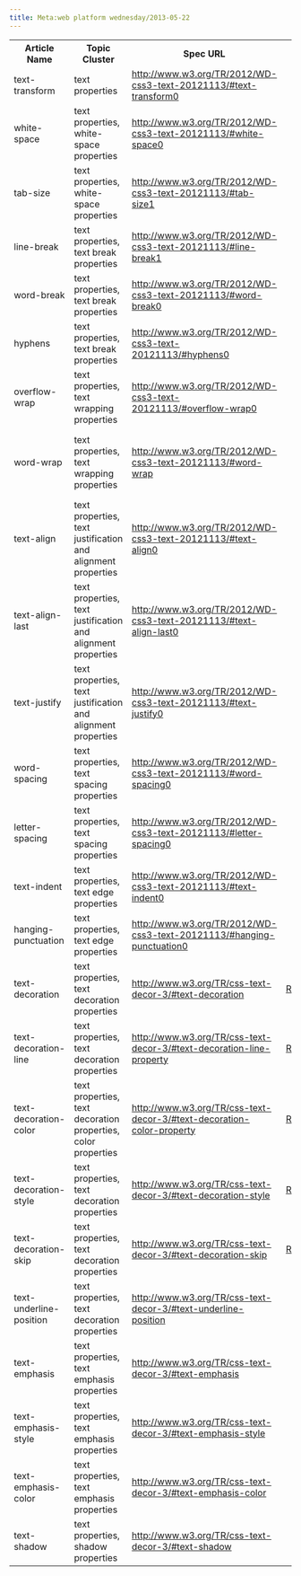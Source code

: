 ```yaml
---
title: Meta:web platform wednesday/2013-05-22
---
```

<table class="wikitable sortable">
<tr>
<th> Article Name
</th>
<th> Topic Cluster
</th>
<th> Spec URL
</th>
<th> Basic facts
</th>
<th> Explanatory text
</th>
<th> Examples
</th>
<th> Links
</th>
<th> Review
</th>
<th> Notes
</th></tr>
<tr>
<td> text-transform
</td>
<td> text properties
</td>
<td> <a rel="nofollow" class="external free" href="http://www.w3.org/TR/2012/WD-css3-text-20121113/#text-transform0">http://www.w3.org/TR/2012/WD-css3-text-20121113/#text-transform0</a>
</td>
<td>
</td>
<td>
</td>
<td>
</td>
<td>
</td>
<td>
</td>
<td>
</td></tr>
<tr>
<td> white-space
</td>
<td> text properties, white-space properties
</td>
<td> <a rel="nofollow" class="external free" href="http://www.w3.org/TR/2012/WD-css3-text-20121113/#white-space0">http://www.w3.org/TR/2012/WD-css3-text-20121113/#white-space0</a>
</td>
<td>
</td>
<td>
</td>
<td>
</td>
<td>
</td>
<td>
</td>
<td>
</td></tr>
<tr>
<td> tab-size
</td>
<td> text properties, white-space properties
</td>
<td> <a rel="nofollow" class="external free" href="http://www.w3.org/TR/2012/WD-css3-text-20121113/#tab-size1">http://www.w3.org/TR/2012/WD-css3-text-20121113/#tab-size1</a>
</td>
<td>
</td>
<td>
</td>
<td>
</td>
<td>
</td>
<td>
</td>
<td>
</td></tr>
<tr>
<td> line-break
</td>
<td> text properties, text break properties
</td>
<td> <a rel="nofollow" class="external free" href="http://www.w3.org/TR/2012/WD-css3-text-20121113/#line-break1">http://www.w3.org/TR/2012/WD-css3-text-20121113/#line-break1</a>
</td>
<td>
</td>
<td>
</td>
<td>
</td>
<td>
</td>
<td>
</td>
<td>
</td></tr>
<tr>
<td> word-break
</td>
<td> text properties, text break properties
</td>
<td> <a rel="nofollow" class="external free" href="http://www.w3.org/TR/2012/WD-css3-text-20121113/#word-break0">http://www.w3.org/TR/2012/WD-css3-text-20121113/#word-break0</a>
</td>
<td>
</td>
<td>
</td>
<td>
</td>
<td>
</td>
<td>
</td>
<td>
</td></tr>
<tr>
<td> hyphens
</td>
<td> text properties, text break properties
</td>
<td> <a rel="nofollow" class="external free" href="http://www.w3.org/TR/2012/WD-css3-text-20121113/#hyphens0">http://www.w3.org/TR/2012/WD-css3-text-20121113/#hyphens0</a>
</td>
<td>
</td>
<td>
</td>
<td>
</td>
<td>
</td>
<td>
</td>
<td>
</td></tr>
<tr>
<td> overflow-wrap
</td>
<td> text properties, text wrapping properties
</td>
<td> <a rel="nofollow" class="external free" href="http://www.w3.org/TR/2012/WD-css3-text-20121113/#overflow-wrap0">http://www.w3.org/TR/2012/WD-css3-text-20121113/#overflow-wrap0</a>
</td>
<td>
</td>
<td>
</td>
<td>
</td>
<td>
</td>
<td>
</td>
<td>
</td></tr>
<tr>
<td> word-wrap
</td>
<td> text properties, text wrapping properties
</td>
<td> <a rel="nofollow" class="external free" href="http://www.w3.org/TR/2012/WD-css3-text-20121113/#word-wrap">http://www.w3.org/TR/2012/WD-css3-text-20121113/#word-wrap</a>
</td>
<td>
</td>
<td>
</td>
<td>
</td>
<td>
</td>
<td>
</td>
<td> This property is an alias for overflow-wrap
</td></tr>
<tr>
<td> text-align
</td>
<td> text properties, text justification and alignment properties
</td>
<td> <a rel="nofollow" class="external free" href="http://www.w3.org/TR/2012/WD-css3-text-20121113/#text-align0">http://www.w3.org/TR/2012/WD-css3-text-20121113/#text-align0</a>
</td>
<td>
</td>
<td>
</td>
<td>
</td>
<td>
</td>
<td>
</td>
<td>
</td></tr>
<tr>
<td> text-align-last
</td>
<td> text properties, text justification and alignment properties
</td>
<td> <a rel="nofollow" class="external free" href="http://www.w3.org/TR/2012/WD-css3-text-20121113/#text-align-last0">http://www.w3.org/TR/2012/WD-css3-text-20121113/#text-align-last0</a>
</td>
<td>
</td>
<td>
</td>
<td>
</td>
<td>
</td>
<td>
</td>
<td>
</td></tr>
<tr>
<td> text-justify
</td>
<td> text properties, text justification and alignment properties
</td>
<td> <a rel="nofollow" class="external free" href="http://www.w3.org/TR/2012/WD-css3-text-20121113/#text-justify0">http://www.w3.org/TR/2012/WD-css3-text-20121113/#text-justify0</a>
</td>
<td>
</td>
<td>
</td>
<td>
</td>
<td>
</td>
<td>
</td>
<td>
</td></tr>
<tr>
<td> word-spacing
</td>
<td> text properties, text spacing properties
</td>
<td> <a rel="nofollow" class="external free" href="http://www.w3.org/TR/2012/WD-css3-text-20121113/#word-spacing0">http://www.w3.org/TR/2012/WD-css3-text-20121113/#word-spacing0</a>
</td>
<td>
</td>
<td>
</td>
<td>
</td>
<td>
</td>
<td>
</td>
<td>
</td></tr>
<tr>
<td> letter-spacing
</td>
<td> text properties, text spacing properties
</td>
<td> <a rel="nofollow" class="external free" href="http://www.w3.org/TR/2012/WD-css3-text-20121113/#letter-spacing0">http://www.w3.org/TR/2012/WD-css3-text-20121113/#letter-spacing0</a>
</td>
<td>
</td>
<td>
</td>
<td>
</td>
<td>
</td>
<td>
</td>
<td>
</td></tr>
<tr>
<td> text-indent
</td>
<td> text properties, text edge properties
</td>
<td> <a rel="nofollow" class="external free" href="http://www.w3.org/TR/2012/WD-css3-text-20121113/#text-indent0">http://www.w3.org/TR/2012/WD-css3-text-20121113/#text-indent0</a>
</td>
<td>
</td>
<td>
</td>
<td>
</td>
<td>
</td>
<td>
</td>
<td>
</td></tr>
<tr>
<td> hanging-punctuation
</td>
<td> text properties, text edge properties
</td>
<td> <a rel="nofollow" class="external free" href="http://www.w3.org/TR/2012/WD-css3-text-20121113/#hanging-punctuation0">http://www.w3.org/TR/2012/WD-css3-text-20121113/#hanging-punctuation0</a>
</td>
<td>
</td>
<td>
</td>
<td>
</td>
<td>
</td>
<td>
</td>
<td>
</td></tr>
<tr>
<td> text-decoration
</td>
<td> text properties, text decoration properties
</td>
<td> <a rel="nofollow" class="external free" href="http://www.w3.org/TR/css-text-decor-3/#text-decoration">http://www.w3.org/TR/css-text-decor-3/#text-decoration</a>
</td>
<td> <a href="/wiki/User:Rsimpson" title="User:Rsimpson">Rsimpson</a>
</td>
<td> <a href="/wiki/User:Rsimpson" title="User:Rsimpson">Rsimpson</a>
</td>
<td> <a href="/wiki/User:Rsimpson" title="User:Rsimpson">Rsimpson</a>
</td>
<td> <a href="/wiki/User:Rsimpson" title="User:Rsimpson">Rsimpson</a>
</td>
<td> <a href="/wiki/User:Julee" title="User:Julee">Julee</a>
</td>
<td>
</td></tr>
<tr>
<td> text-decoration-line
</td>
<td> text properties, text decoration properties
</td>
<td> <a rel="nofollow" class="external free" href="http://www.w3.org/TR/css-text-decor-3/#text-decoration-line-property">http://www.w3.org/TR/css-text-decor-3/#text-decoration-line-property</a>
</td>
<td> <a href="/wiki/User:Rsimpson" title="User:Rsimpson">Rsimpson</a>
</td>
<td> <a href="/wiki/User:Rsimpson" title="User:Rsimpson">Rsimpson</a>
</td>
<td> <a href="/wiki/User:Rsimpson" title="User:Rsimpson">Rsimpson</a>
</td>
<td> <a href="/wiki/User:Rsimpson" title="User:Rsimpson">Rsimpson</a>
</td>
<td> <a href="/wiki/User:Julee" title="User:Julee">Julee</a>
</td>
<td>
</td></tr>
<tr>
<td> text-decoration-color
</td>
<td> text properties, text decoration properties, color properties
</td>
<td> <a rel="nofollow" class="external free" href="http://www.w3.org/TR/css-text-decor-3/#text-decoration-color-property">http://www.w3.org/TR/css-text-decor-3/#text-decoration-color-property</a>
</td>
<td> <a href="/wiki/User:Rsimpson" title="User:Rsimpson">Rsimpson</a>
</td>
<td> <a href="/wiki/User:Rsimpson" title="User:Rsimpson">Rsimpson</a>
</td>
<td> <a href="/wiki/User:Rsimpson" title="User:Rsimpson">Rsimpson</a>
</td>
<td> <a href="/wiki/User:Rsimpson" title="User:Rsimpson">Rsimpson</a>
</td>
<td> <a href="/wiki/User:Julee" title="User:Julee">Julee</a>
</td>
<td>
</td></tr>
<tr>
<td> text-decoration-style
</td>
<td> text properties, text decoration properties
</td>
<td> <a rel="nofollow" class="external free" href="http://www.w3.org/TR/css-text-decor-3/#text-decoration-style">http://www.w3.org/TR/css-text-decor-3/#text-decoration-style</a>
</td>
<td> <a href="/wiki/User:Rsimpson" title="User:Rsimpson">Rsimpson</a>
</td>
<td> <a href="/wiki/User:Rsimpson" title="User:Rsimpson">Rsimpson</a>
</td>
<td> <a href="/wiki/User:Rsimpson" title="User:Rsimpson">Rsimpson</a>
</td>
<td> <a href="/wiki/User:Rsimpson" title="User:Rsimpson">Rsimpson</a>
</td>
<td> <a href="/wiki/User:Julee" title="User:Julee">Julee</a>
</td>
<td>
</td></tr>
<tr>
<td> text-decoration-skip
</td>
<td> text properties, text decoration properties
</td>
<td> <a rel="nofollow" class="external free" href="http://www.w3.org/TR/css-text-decor-3/#text-decoration-skip">http://www.w3.org/TR/css-text-decor-3/#text-decoration-skip</a>
</td>
<td> <a href="/wiki/User:Rsimpson" title="User:Rsimpson">Rsimpson</a>
</td>
<td> <a href="/wiki/User:Rsimpson" title="User:Rsimpson">Rsimpson</a>
</td>
<td> <a href="/wiki/User:Rsimpson" title="User:Rsimpson">Rsimpson</a>
</td>
<td> <a href="/wiki/User:Rsimpson" title="User:Rsimpson">Rsimpson</a>
</td>
<td> <a href="/wiki/User:Julee" title="User:Julee">Julee</a>
</td>
<td>
</td></tr>
<tr>
<td> text-underline-position
</td>
<td> text properties, text decoration properties
</td>
<td> <a rel="nofollow" class="external free" href="http://www.w3.org/TR/css-text-decor-3/#text-underline-position">http://www.w3.org/TR/css-text-decor-3/#text-underline-position</a>
</td>
<td>
</td>
<td>
</td>
<td>
</td>
<td>
</td>
<td>
</td>
<td>
</td></tr>
<tr>
<td> text-emphasis
</td>
<td> text properties, text emphasis properties
</td>
<td> <a rel="nofollow" class="external free" href="http://www.w3.org/TR/css-text-decor-3/#text-emphasis">http://www.w3.org/TR/css-text-decor-3/#text-emphasis</a>
</td>
<td>
</td>
<td>
</td>
<td>
</td>
<td>
</td>
<td>
</td>
<td>
</td></tr>
<tr>
<td> text-emphasis-style
</td>
<td> text properties, text emphasis properties
</td>
<td> <a rel="nofollow" class="external free" href="http://www.w3.org/TR/css-text-decor-3/#text-emphasis-style">http://www.w3.org/TR/css-text-decor-3/#text-emphasis-style</a>
</td>
<td>
</td>
<td>
</td>
<td>
</td>
<td>
</td>
<td>
</td>
<td>
</td></tr>
<tr>
<td> text-emphasis-color
</td>
<td> text properties, text emphasis properties
</td>
<td> <a rel="nofollow" class="external free" href="http://www.w3.org/TR/css-text-decor-3/#text-emphasis-color">http://www.w3.org/TR/css-text-decor-3/#text-emphasis-color</a>
</td>
<td>
</td>
<td>
</td>
<td>
</td>
<td>
</td>
<td>
</td>
<td>
</td></tr>
<tr>
<td> text-shadow
</td>
<td> text properties, shadow properties
</td>
<td> <a rel="nofollow" class="external free" href="http://www.w3.org/TR/css-text-decor-3/#text-shadow">http://www.w3.org/TR/css-text-decor-3/#text-shadow</a>
</td>
<td>
</td>
<td>
</td>
<td>
</td>
<td>
</td>
<td>
</td>
<td>
</td></tr></table>

<!-- Saved in parser cache with key wpwiki:pcache:idhash:8460-0!*!0!*!*!*!*!esi=1 and timestamp 20150731182016 and revision id 32646
 -->

